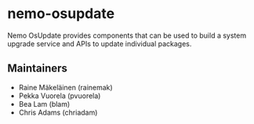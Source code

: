 nemo-osupdate
=============
Nemo OsUpdate provides components that can be used to build a system upgrade service and APIs
to update individual packages.

Maintainers
-----------
- Raine Mäkeläinen (rainemak)
- Pekka Vuorela (pvuorela)
- Bea Lam (blam)
- Chris Adams (chriadam)

